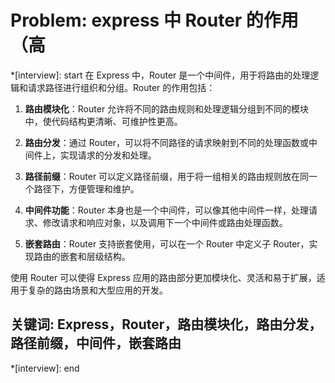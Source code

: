 # Problem: express 中 Router 的作用（高

*[interview]: start
在 Express 中，Router 是一个中间件，用于将路由的处理逻辑和请求路径进行组织和分组。Router 的作用包括：

1. **路由模块化**：Router 允许将不同的路由规则和处理逻辑分组到不同的模块中，使代码结构更清晰、可维护性更高。

2. **路由分发**：通过 Router，可以将不同路径的请求映射到不同的处理函数或中间件上，实现请求的分发和处理。

3. **路径前缀**：Router 可以定义路径前缀，用于将一组相关的路由规则放在同一个路径下，方便管理和维护。

4. **中间件功能**：Router 本身也是一个中间件，可以像其他中间件一样，处理请求、修改请求和响应对象，以及调用下一个中间件或路由处理函数。

5. **嵌套路由**：Router 支持嵌套使用，可以在一个 Router 中定义子 Router，实现路由的嵌套和层级结构。

使用 Router 可以使得 Express 应用的路由部分更加模块化、灵活和易于扩展，适用于复杂的路由场景和大型应用的开发。

## 关键词: Express，Router，路由模块化，路由分发，路径前缀，中间件，嵌套路由
*[interview]: end

